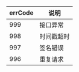 |  errCode   | 说明  |
|  ----  | ----  |
| 999  | 接口异常 |
| 998  | 时间戳超时 |
| 997  | 签名错误 |
| 996  | 重复请求 |